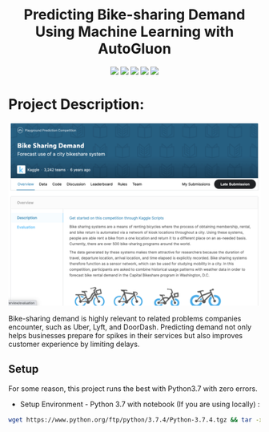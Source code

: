 <h1 align="center">Predicting Bike-sharing Demand Using Machine Learning with AutoGluon</h1>
<p align="center">
<img src="https://img.shields.io/badge/Machine_Learning-FF6F00?style=for-the-badge&logo=machine-learning&logoColor=white" />
<img src="https://img.shields.io/badge/Regression-FF5733?style=for-the-badge&logo=regression&logoColor=white" />
<img src="https://img.shields.io/badge/AutoGluon-EE4C2C?style=for-the-badge&logo=auto-gluon&logoColor=white" />
<img src="https://img.shields.io/badge/Torch-EE4C2C?style=for-the-badge&logo=torch&logoColor=white" />
<img src="https://img.shields.io/badge/MaxNet-2C3E50?style=for-the-badge&logo=maxnet&logoColor=white" />
</p>

# Project Description:

![kaggle Image](project/img/image.png)

Bike-sharing demand is highly relevant to related problems companies encounter, such as Uber, Lyft, and DoorDash. Predicting demand not only helps businesses prepare for spikes in their services but also improves customer experience by limiting delays.

## Setup
For some reason, this project runs the best with Python3.7 with zero errors.

- Setup Environment - Python 3.7 with notebook (If you are using locally) :
```bash
wget https://www.python.org/ftp/python/3.7.4/Python-3.7.4.tgz && tar -xvf Python-3.7.4.tgz && cd Python-3.7.4/ && ./configure --prefix=$HOME/Python37 && make && make install && cd .. && rm -rf Python-3.7.4.tgz && sudo add-apt-repository ppa:deadsnakes/ppa && sudo apt-get update && sudo apt-get install python3.7 && sudo update-alternatives --install /usr/bin/python python /usr/bin/python3.7 && virtualenv -p ~/Python3.7/bin/python3 .venv && source .venv/bin/activate && pip install notebook && ipython kernel install --user --name .venv --display-name "Python 3.7" && jupyter notebook

```

